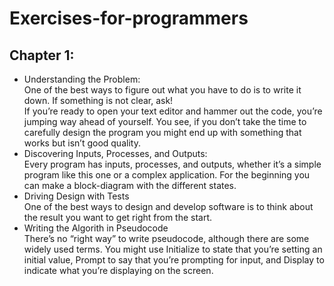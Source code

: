 # Exercises-for-programmers

## Chapter 1: <br>
- Understanding the Problem:<br>
One of the best ways to figure out what you have to do is to write it down. If something is not clear, ask! <br>
If you’re ready to open your text editor and hammer out the code, you’re jumping way ahead of yourself. You see, if you don’t take the time to carefully design the program you might end up with something that works but isn’t good quality. <br>
- Discovering Inputs, Processes, and Outputs:<br>
Every program has inputs, processes, and outputs, whether
it’s a simple program like this one or a complex application. For the beginning you can make a block-diagram with the different states. <bt>
- Driving Design with Tests <br>
One of the best ways to design and develop software is to
think about the result you want to get right from the start. <br>
- Writing the Algorith in Pseudocode <br>
There’s no “right way” to write pseudocode, although there
are some widely used terms. You might use Initialize to state
that you’re setting an initial value, Prompt to say that you’re
prompting for input, and Display to indicate what you’re
displaying on the screen.

    

